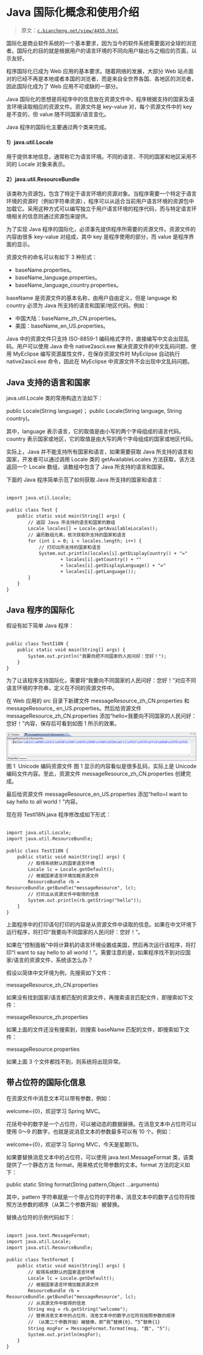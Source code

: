 # Java 国际化概念和使用介绍

> 原文：[`c.biancheng.net/view/4455.html`](http://c.biancheng.net/view/4455.html)

国际化是商业软件系统的一个基本要求，因为当今的软件系统需要面对全球的浏览者。国际化的目的就是根据用户的语言环境的不同向用户输出与之相应的页面，以示友好。

程序国际化已成为 Web 应用的基本要求。随着网络的发展，大部分 Web 站点面对的已经不再是本地或者本国的浏览者，而是来自全世界各国、各地区的浏览者，因此国际化成为了 Web 应用不可或缺的一部分。

Java 国际化的思想是将程序中的信息放在资源文件中，程序根据支持的国家及语言环境读取相应的资源文件。资源文件是 key-value 对，每个资源文件中的 key 是不变的，但 value 随不同国家/语言变化。

Java 程序的国际化主要通过两个类来完成。

#### 1）java.util.Locale

用于提供本地信息，通常称它为语言环境。不同的语言、不同的国家和地区采用不同的 Locale 对象来表示。

#### 2）java.util.ResourceBundle

该类称为资源包，包含了特定于语言环境的资源对象。当程序需要一个特定于语言环境的资源时（例如字符串资源），程序可以从适合当前用户语言环境的资源包中加载它。采用这种方式可以编写独立于用户语言环境的程序代码，而与特定语言环境相关的信息则通过资源包来提供。

为了实现 Java 程序的国际化，必须事先提供程序所需要的资源文件。资源文件的内容由很多 key-value 对组成，其中 key 是程序使用的部分，而 value 是程序界面的显示。

资源文件的命名可以有如下 3 种形式：

*   baseName.properties。
*   baseName_language.properties。
*   baseName_language_country.properties。

baseName 是资源文件的基本名称，由用户自由定义，但是 language 和 country 必须为 Java 所支持的语言和国家/地区代码。例如：

*   中国大陆：baseName_zh_CN.properties。
*   美国：baseName_en_US.properties。

Java 中的资源文件只支持 ISO-8859-1 编码格式字符，直接编写中文会出现乱码。用户可以使用 Java 命令 native2ascii.exe 解决资源文件的中文乱码问题，使用 MyEclipse 编写资源属性文件，在保存资源文件时 MyEclipse 自动执行 native2ascii.exe 命令，因此在 MyEclipse 中资源文件不会出现中文乱码问题。

## Java 支持的语言和国家

java.util.Locale 类的常用构造方法如下：

public Locale(String language)；
public Locale(String language, String country)。

其中，language 表示语言，它的取值是由小写的两个字母组成的语言代码。country 表示国家或地区，它的取值是由大写的两个字母组成的国家或地区代码。

实际上，Java 并不能支持所有国家和语言，如果需要获取 Java 所支持的语言和国家，开发者可以通过调用 Locale 类的 getAvailableLocales 方法获取，该方法返回一个 Locale 数组，该数组中包含了 Java 所支持的语言和国家。

下面的 Java 程序简单示范了如何获取 Java 所支持的国家和语言：

```

import java.util.Locale;

public class Test {
    public static void main(String[] args) {
        // 返回 Java 所支持的语言和国家的数组
        Locale locales[] = Locale.getAvailableLocales();
        // 遍历数组元素，依次获取所支持的国家和语言
        for (int i = 0; i < locales.length; i++) {
            // 打印出所支持的国家和语言
            System.out.println(locales[i].getDisplayCountry() + "="
                    + locales[i].getCountry() + ""
                    + locales[i].getDisplayLanguage() + "="
                    + locales[i].getLanguage());
        }
    }
}
```

## Java 程序的国际化

假设有如下简单 Java 程序：

```

public class TestI18N {
    public static void main(String[] args) {
        System.out.println("我要向把不同国家的人民问好：您好！");
    }
}
```

为了让该程序支持国际化，需要将“我要向不同国家的人民问好：您好！”对应不同语言环境的字符串，定义在不同的资源文件中。

在 Web 应用的 src 目录下新建文件 messageResource_zh_CN.properties 和 messageResource_ en_US.properties。然后给资源文件 messageResource_zh_CN.properties 添加“hello=我要向不同国家的人民问好：您好！”内容，保存后可看到如图 1 所示的效果。

![Unicode 编码资源文件](img/d00e6cde0a15225ed874e14839aa5346.png)
图 1  Unicode 编码资源文件
图 1 显示的内容看似是很多乱码，实际上是 Unicode 编码文件内容。至此，资源文件 messageResource_zh_CN.properties 创建完成。

最后给资源文件 messageResource_en_US.properties 添加“hello=I want to say hello to all world！”内容。

现在将 TestI18N.java 程序修改成如下形式：

```

import java.util.Locale;
import java.util.ResourceBundle;

public class TestI18N {
    public static void main(String[] args) {
        // 取得系统默认的国家语言环境
        Locale lc = Locale.getDefault();
        // 根据国家语言环境加载资源文件
        ResourceBundle rb = ResourceBundle.getBundle("messageResource", lc);
        // 打印出从资源文件中取得的信息
        System.out.println(rb.getString("hello"));
    }
}
```

上面程序中的打印语句打印的内容是从资源文件中读取的信息。如果在中文环境下运行程序，将打印“我要向不同国家的人民问好：您好！”。

如果在“控制面板”中将计算机的语言环境设置成美国，然后再次运行该程序，将打印“I want to say hello to all world！”。需要注意的是，如果程序找不到对应国家/语言的资源文件，系统该怎么办？

假设以简体中文环境为例，先搜索如下文件：

messageResource_zh_CN.properties

如果没有找到国家/语言都匹配的资源文件，再搜索语言匹配文件，即搜索如下文件：

messageResource_zh.properties

如果上面的文件还没有搜索到，则搜索 baseName 匹配的文件，即搜索如下文件：

messageResource.properties

如果上面 3 个文件都找不到，则系统将出现异常。

## 带占位符的国际化信息

在资源文件中消息文本可以带有参数，例如：

welcome={0}，欢迎学习 Spring MVC。

花括号中的数字是一个占位符，可以被动态的数据替换。在消息文本中占位符可以使用 0～9 的数字，也就是说消息文本的参数最多可以有 10 个。例如：

welcome={0}，欢迎学习 Spring MVC，今天是星期{1}。

如果要替换消息文本中的占位符，可以使用 java.text.MessageFormat 类，该类提供了一个静态方法 format，用来格式化带参数的文本。format 方法的定义如下：

public static String format(String pattern,Object ...arguments)

其中，pattern 字符串就是一个带占位符的字符串，消息文本中的数字占位符将按照方法参数的顺序（从第二个参数开始）被替换。

替换占位符的示例代码如下：

```

import java.text.MessageFormat;
import java.util.Locale;
import java.util.ResourceBundle;

public class TestFormat {
    public static void main(String[] args) {
        // 取得系统默认的国家语言环境
        Locale lc = Locale.getDefault();
        // 根据国家语言环境加载资源文件
        ResourceBundle rb = ResourceBundle.getBundle("messageResource", lc);
        // 从资源文件中取得的信息
        String msg = rb.getString("welcome");
        // 替换消息文本中的占位符，消息文本中的数字占位符将按照参数的顺序
        // （从第二个参数开始）被替换，即“我”替换{0}、“5”替换{1}
        String msgFor = MessageFormat.format(msg, "我", "5");
        System.out.println(msgFor);
    }
}
```